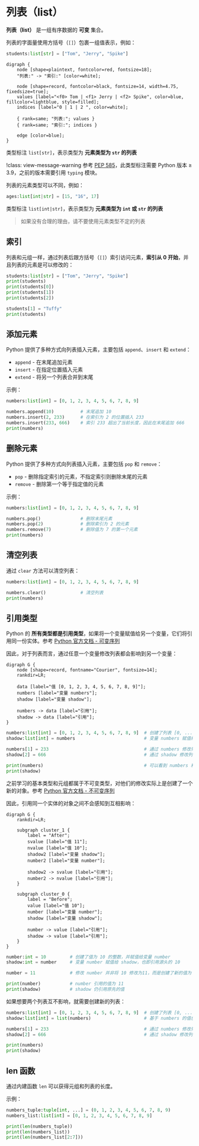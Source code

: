 # 列表（list）

**列表（list）** 是一组有序数据的 **可变** 集合。

列表的字面量使用方括号（`[]`）包裹一组值表示，例如：  

```python
students:list[str] = ["Tom", "Jerry", "Spike"]
```

```graphviz
digraph {
    node [shape=plaintext, fontcolor=red, fontsize=18];
    "列表:" -> "索引:" [color=white];

    node [shape=record, fontcolor=black, fontsize=14, width=4.75, fixedsize=true];
    values [label="<f0> Tom | <f1> Jerry | <f2> Spike", color=blue, fillcolor=lightblue, style=filled];
    indices [label="0 | 1 | 2 ", color=white];

    { rank=same; "列表:"; values }
    { rank=same; "索引:"; indices }

    edge [color=blue];
}
```

类型标注 `list[str]`，表示类型为 **元素类型为 `str` 的列表**

!class: view-message-warning
参考 [PEP 585](https://peps.python.org/pep-0585/)，此类型标注需要 Python 版本 $\geq$ 3.9，之前的版本需要引用 `typing` 模块。

列表的元素类型可以不同，例如：  

```python
ages:list[int|str] = [15, "16", 17]
```

类型标注 `list[int|str]`，表示类型为 **元素类型为 `int` 或 `str` 的列表**

> 如果没有合理的理由，请不要使用元素类型不定的列表

## 索引

列表和元组一样，通过列表后跟方括号（`[]`）索引访问元素，**索引从 0 开始**，并且列表的元素是可以修改的：

```python shift
students:list[str] = ["Tom", "Jerry", "Spike"]
print(students)
print(students[0])
print(students[1])
print(students[2])

students[1] = "Tuffy"
print(students)
```

## 添加元素

Python 提供了多种方式向列表插入元素，主要包括 `append`、`insert` 和 `extend`：  

* `append` - 在末尾追加元素
* `insert` - 在指定位置插入元素
* `extend` - 将另一个列表合并到末尾

示例：  

```python shift
numbers:list[int] = [0, 1, 2, 3, 4, 5, 6, 7, 8, 9]

numbers.append(10)          # 末尾追加 10
numbers.insert(2, 233)      # 在索引为 2 的位置插入 233
numbers.insert(233, 666)    # 索引 233 超出了当前长度，因此在末尾追加 666
print(numbers)
```

## 删除元素

Python 提供了多种方式向列表插入元素，主要包括 `pop` 和 `remove`： 

* `pop` - 删除指定索引的元素，不指定索引则删除末尾的元素
* `remove` - 删除第一个等于指定值的元素

示例：

```python shift
numbers:list[int] = [0, 1, 2, 3, 4, 5, 6, 7, 8, 9]

numbers.pop()               # 删除末尾元素
numbers.pop(2)              # 删除索引为 2 的元素
numbers.remove(7)           # 删除值为 7 的第一个元素
print(numbers)
```

## 清空列表

通过 `clear` 方法可以清空列表：

```python shift
numbers:list[int] = [0, 1, 2, 3, 4, 5, 6, 7, 8, 9]

numbers.clear()             # 清空列表
print(numbers)
```

## 引用类型

Python 的 **所有类型都是引用类型**，如果将一个变量赋值给另一个变量，它们将引用同一份实体。参考 [Python 官方文档 - 可变序列](https://docs.python.org/3/reference/datamodel.html#mutable-sequences)

因此，对于列表而言，通过任意一个变量修改列表都会影响到另一个变量：  

```graphviz
digraph G {
    node [shape=record, fontname="Courier", fontsize=14];
    rankdir=LR;

    data [label="值 [0, 1, 2, 3, 4, 5, 6, 7, 8, 9]"];
    numbers [label="变量 numbers"];
    shadow [label="变量 shadow"];

    numbers -> data [label="引用"];
    shadow -> data [label="引用"];
}
```

```python shift
numbers:list[int] = [0, 1, 2, 3, 4, 5, 6, 7, 8, 9]  # 创建了列表 [0, ..., 9]，并赋值给变量 numbers
shadow:list[int] = numbers                          # 变量 numbers 赋值给 shadow，也即引用源头的 [0, ..., 9]

numbers[1] = 233                                    # 通过 numbers 修改列表元素
shadow[2] = 666                                     # 通过 shadow 修改列表元素

print(numbers)                                      # 可以看到 numbers 和 shadow 都被修改了
print(shadow)
```

之前学习的基本类型和元组都属于不可变类型，对他们的修改实际上是创建了一个新的对象。参考 [Python 官方文档 - 不可变序列](https://docs.python.org/3/reference/datamodel.html#immutable-sequences)

因此，引用同一个实体的对象之间不会感知到互相影响：  

```graphviz
digraph G {
    rankdir=LR;

    subgraph cluster_1 {
        label = "After";
        svalue [label="值 11"];
        nvalue [label="值 10"];
        shadow2 [label="变量 shadow"];
        number2 [label="变量 number"];
    
        shadow2 -> svalue [label="引用"];
        number2 -> nvalue [label="引用"];
    }
    
    subgraph cluster_0 {
        label = "Before";
        value [label="值 10"];
        number [label="变量 number"];
        shadow [label="变量 shadow"];
    
        number -> value [label="引用"];
        shadow -> value [label="引用"];
    }
}
```

```python shift
number:int = 10         # 创建了值为 10 的整数，并赋值给变量 number 
shadow:int = number     # 变量 number 赋值给 shadow，也即引用源头的 10

number = 11             # 修改 number 并非将 10 修改为11，而是创建了新的值为 11 的整数并赋值给 number

print(number)           # number 引用的值为 11
print(shadow)           # shadow 仍引用原先的值
```

如果想要两个列表互不影响，就需要创建新的列表：  

```python shift
numbers:list[int] = [0, 1, 2, 3, 4, 5, 6, 7, 8, 9]  # 创建了列表 [0, ..., 9]，并赋值给变量 numbers
shadow:list[int] = list(numbers)                    # 基于 numbers 的值创建新的列表，并赋值给 shadow

numbers[1] = 233                                    # 通过 numbers 修改列表元素
shadow[2] = 666                                     # 通过 shadow 修改列表元素

print(numbers)
print(shadow)
```

## len 函数

通过内建函数 `len` 可以获得元组和列表的长度。

示例：

```python shift
numbers_tuple:tuple[int, ...] = (0, 1, 2, 3, 4, 5, 6, 7, 8, 9)
numbers_list:list[int] = [0, 1, 2, 3, 4, 5, 6, 7, 8, 9]

print(len(numbers_tuple))
print(len(numbers_list))
print(len(numbers_list[2:7]))
```
